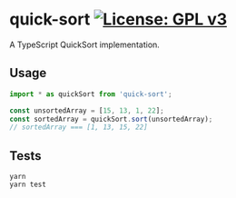 # quick-sort [![License: GPL v3](https://img.shields.io/badge/License-GPLv3-blue.svg)](https://www.gnu.org/licenses/gpl-3.0)

A TypeScript QuickSort implementation.

## Usage

```ts
import * as quickSort from 'quick-sort';

const unsortedArray = [15, 13, 1, 22];
const sortedArray = quickSort.sort(unsortedArray);
// sortedArray === [1, 13, 15, 22]
```

## Tests

```
yarn
yarn test
```
